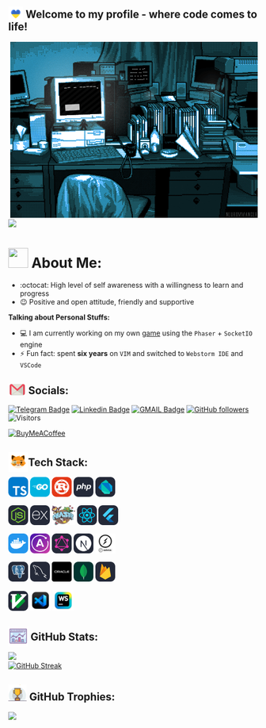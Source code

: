## <img src="https://github.com/Dsazz/Dsazz/blob/main/heart.gif?raw=true" style="margin-bottom: -0.45rem" height="30px"> Welcome to my profile - where code comes to life!

<div style="overflow: hidden; float:right;">
  <img alt="GIF" src="https://github.com/Dsazz/Dsazz/blob/main/original.gif?raw=true"/>
</div>

![](https://quotes-github-readme.vercel.app/api?type=horizontal&theme=radical)
# <img src="https://media.giphy.com/media/IP7sarl7C5lSFCw9rG/giphy.gif" style="margin-bottom: -0.35rem;" width="40px" height="40px"> About Me:

- :octocat: High level of self awareness with a willingness to learn and progress
- 😉 Positive and open attitude, friendly and supportive

**Talking about Personal Stuffs:**

- 💻 I am currently working on my own [game](https://github.com/Dsazz/hell-pong-game) using the `Phaser` + `SocketIO` engine
- ⚡ Fun fact: spent **six years** on `VIM` and switched to `Webstorm IDE` and `VSCode`

## <img src="https://github.com/Dsazz/Dsazz/blob/main/email_2.gif?raw=true" style="margin-bottom: -0.20rem" height="25px"> Socials:

[![Telegram Badge](https://img.shields.io/badge/-stanislav_stepanenko-blue?style=social&logo=Telegram&link=https://t.me/stanislav_stepanenko)](https://t.me/stanislav_stepanenko) 
[![Linkedin Badge](https://img.shields.io/badge/-Stanislav%20Stepanenko-blue?style=social&logo=Linkedin&logoColor=blue&link=http://linkedin.com/in/stanislav-stepanenko)](http://linkedin.com/in/stanislav-stepanenko)
[![GMAIL Badge](https://img.shields.io/badge/dev.stanislav.stepanenko@gmail.com-D14836?style=social&logo=gmail&link=mailto:dev.stanislav.stepanenko@gmail.com)](mailto:dev.stanislav.stepanenko@gmail.com)
[![GitHub followers](https://img.shields.io/github/followers/Dsazz?label=Follow&style=social)](https://github.com/Dsazz/?tab=follow)
![Visitors](https://visitor-badge.glitch.me/badge?page_id=Dsazz)

[![BuyMeACoffee](https://img.shields.io/badge/Buy%20Me%20a%20Coffee-ffdd00?style=for-the-badge&logo=buy-me-a-coffee&logoColor=black)](https://www.buymeacoffee.com/dev.stan) 

## <img src="https://github.com/Dsazz/Dsazz/blob/main/kitty.gif?raw=true" style="margin-bottom: -0.75rem;" height="40px">Tech Stack:

<code><img height="40" title="TypeScript" alt="TypeScript" src="https://github.com/Dsazz/Dsazz/blob/main/ts.png?raw=true"></code>
<code><img height="40" title="GoLang" alt="GoLang" src="https://github.com/Dsazz/Dsazz/blob/main/go.png?raw=true"></code>
<code><img height="40" title="Rust" alt="Rust" src="https://github.com/Dsazz/Dsazz/blob/main/rust.png?raw=true"></code>
<code><img height="40" title="PHP" alt="PHP" src="https://github.com/Dsazz/Dsazz/blob/main/php.png?raw=true"></code>
<code><img height="40" title="Dart" alt="Dart" src="https://github.com/Dsazz/Dsazz/blob/main/dart.png?raw=true"></code>

<code><img height="40" title="Node.js" alt="Node.js" src="https://github.com/Dsazz/Dsazz/blob/main/nodejs.png?raw=true"></code>
<code><img height="40" title="Express.js" alt="Express.js" src="https://github.com/Dsazz/Dsazz/blob/main/expressjs.png?raw=true"></code>
<code><img height="40" title="Phaser" alt="Phaser" src="https://github.com/Dsazz/Dsazz/blob/main/phaserjs.png?raw=true"></code>
<code><img height="40" title="React.js" alt="React.js" src="https://github.com/Dsazz/Dsazz/blob/main/react.png?raw=true"></code>
<code><img height="40" title="Flutter" alt="Flutter" src="https://github.com/Dsazz/Dsazz/blob/main/flutter.png?raw=true"></code>

<code><img height="40" title="Docker" alt="Docker" src="https://github.com/Dsazz/Dsazz/blob/main/docker.png?raw=true"></code>
<code><img height="40" title="Apollo" alt="Apollo" src="https://github.com/Dsazz/Dsazz/blob/main/apollo.png?raw=true"></code>
<code><img height="40" title="GraphQL" alt="GraphQL" src="https://github.com/Dsazz/Dsazz/blob/main/graphql.png?raw=true"></code>
<code><img height="40" title="Next.js" alt="Next.js" src="https://github.com/Dsazz/Dsazz/blob/main/nextjs.png?raw=true"></code>
<code><img height="40" title="SocketIO" alt="SocketIO" src="https://github.com/Dsazz/Dsazz/blob/main/socketio.png?raw=true"></code>

<code><img height="40" title="PostgreSQL" alt="PostgreSQL" src="https://github.com/Dsazz/Dsazz/blob/main/postgres.png?raw=true"></code>
<code><img height="40" title="MySQL" alt="MySQL" src="https://github.com/Dsazz/Dsazz/blob/main/mysql.png?raw=true"></code>
<code><img height="40" title="Oracle DB" alt="Oracle DB" src="https://github.com/Dsazz/Dsazz/blob/main/oracle2.png?raw=true"></code>
<code><img height="40" title="MongoDB" alt="MongoDB" src="https://github.com/Dsazz/Dsazz/blob/main/mongodb.png?raw=true"></code>
<code><img height="40" title="Firebase" alt="Firebase" src="https://github.com/Dsazz/Dsazz/blob/main/firebase.png?raw=true"></code>

<code><img height="40" title="VIM" alt="VIM" src="https://github.com/Dsazz/Dsazz/blob/main/vim.png?raw=true"></code>
<code><img height="42" title="VSCode" alt="VSCode" src="https://github.com/Dsazz/Dsazz/blob/main/vscode.png?raw=true"></code>
<code><img height="42" title="VSCode" alt="VSCode" src="https://github.com/Dsazz/Dsazz/blob/main/webstorm.png?raw=true"></code>


## <img src="https://github.com/Dsazz/Dsazz/blob/main/charts_.gif?raw=true" style="margin-bottom: -0.75rem;" height="40px">  GitHub Stats:
![](https://github-readme-stats.vercel.app/api?username=Dsazz&theme=radical&hide_border=true)<br/>
[![GitHub Streak](https://github-readme-streak-stats.herokuapp.com?user=Dsazz&theme=radical&hide_border=true)](https://git.io/streak-stats)<br/>

##  <img src="https://github.com/Dsazz/Dsazz/blob/main/trophy.gif?raw=true" style="margin-bottom: -0.1rem;" height="35px"> GitHub Trophies:
![](https://github-profile-trophy.vercel.app/?username=Dsazz&theme=radical&no-frame=true&no-bg=false&rank=-C)

